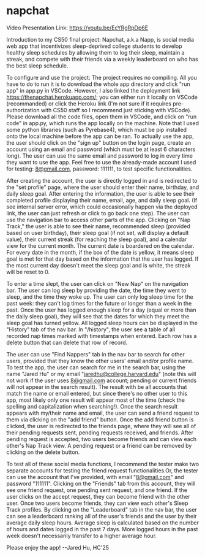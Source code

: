 # napchat

Video Presentation Link: https://youtu.be/EcYRgRpDp6E

Introduction to my CS50 final project: 
Napchat, a.k.a Napp, is social media web app that incentivizes sleep-deprived college students to develop healthy sleep schedules by allowing them to log their sleep, maintain a streak, and compete with their friends via a weekly leaderboard on who has the best sleep schedule. 

To configure and use the project: 
The project requires no compiling. All you have to do to run it is to download the whole app directory and click "run app" in app.py in VSCode. However, I also linked the deployment link https://thenapchat.herokuapp.com/; you can either run it locally on VSCode (recommanded) or click the Heroku link (I'm not sure if it requires pre-authorization with CS50 staff so I recommend just sticking with VSCode). Please download all the code files, open them in VSCode, and click on "run code" in app.py, which runs the app locally on the machine. Note that I used some python libraries (such as Pyrebase4), which must be pip installed onto the local machine before the app can be ran. To actually use the app, the user should click on the "sign up" button on the login page, create an account using an email and password (which must be at least 6 characters long). The user can use the same email and password to log in every time they want to use the app. Feel free to use the already-made account I used for testing: 8@gmail.com, password: 111111, to test specific functionalities. 

After creating the account, the user is directly logged in and is redirected to the "set profile" page, where the user should enter their name, birthday, and daily sleep goal. After entering the information, the user is able to see their completed profile displaying their name, email, age, and daily sleep goal. (If see internal server error, which could occasionally happen via the deployed link, the user can just refresh or click to go back one step). The user can use the navigation bar to access other parts of the app. Clicking on "Nap Track," the user is able to see their name, recommended sleep (provided based on user birthday), their sleep goal (if not set, will display a default value), their current streak (for reaching the sleep goal), and a calendar view for the current month. The current date is boardered on the calendar. For every date in the month, if the box of the date is yellow, it means sleep goal is met for that day based on the information that the user has logged. If the most current day doesn't meet the sleep goal and is white, the streak will be reset to 0.

To enter a time slept, the user can click on "New Nap" on the navigation bar. The user can log sleep by providing the date, the time they went to sleep, and the time they woke up. The user can only log sleep time for the past week: they can't log times for the future or longer than a week in the past. Once the user has logged enough sleep for a day (equal or more than the daily sleep goal), they will see that the dates for which they meet the sleep goal has turned yellow. All logged sleep hours can be displayed in the "History" tab of the nav bar. In "/history", the user see a table of all recorded nap times marked with timestamps when entered. Each row has a delete button that can delete that row of record. 

The user can use "Find Nappers" tab in the nav bar to search for other users, provided that they know the other users' email and/or profile name. To test the app, the user can search for me in the search bar, using the name "Jared Hu" or my email "jaredhu@college.harvard.edu" (note this will not work if the user uses 8@gmail.com account; pending or current friends will not appear in the search result). The result with be all accounts that match the name or email entered, but since there's no other user to this app, most likely only one result will appear most of the time (check the spelling and capitalization when searching!). Once the search result appears with my/their name and email, the user can send a friend request to them via clicking on the "add friend" button. Once the add friend button is clicked, the user is redirected to the friends page, where they will see all of their pending requests sent, pending requests received, and friends. After pending request is accepted, two users become friends and can view each other's Nap Track view. A pending request or a friend can be removed by clicking on the delete button. 

To test all of these social media functions, I recommend the tester make two separate accounts for testing the friend request functionalities.Or, the tester can use the account that I've provided, with email "8@gmail.com" and password "111111". Clicking on the "Friends" tab from this account, they will see one friend request, one pending sent request, and one friend. If the user clicks on the accept request, they can become friend with the other user. Once two users become friends, they can view each other's Sleep Track profiles. By clicking on the "Leaderboard" tab in the nav bar, the user can see a leaderboard ranking all of the user's friends and the user by their average daily sleep hours. Average sleep is calculated based on the number of hours and dates logged in the past 7 days. More logged hours in the past week doesn't necessarily transfer to a higher average hour. 

Please enjoy the app!
--Jared Hu, HC'25



